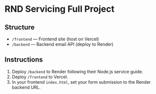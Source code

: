 # RND Servicing Full Project

## Structure

- `/frontend` — Frontend site (host on Vercel)
- `/backend` — Backend email API (deploy to Render)

## Instructions

1. Deploy `/backend` to Render following their Node.js service guide.
2. Deploy `/frontend` to Vercel.
3. In your frontend `index.html`, set your form submission to the Render backend URL.